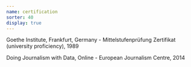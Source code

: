```yaml
---
name: certification
sorter: 40
display: true
---
```


Goethe Institute, Frankfurt, Germany - Mittelstufenprüfung Zertifikat (university proficiency), 1989

Doing Journalism with Data, Online - European Journalism Centre, 2014
